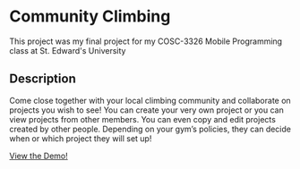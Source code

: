 # Community Climbing
This project was my final project for my COSC-3326 Mobile Programming class at St. Edward's University

## Description
Come close together with your local climbing community and collaborate on projects you wish to
see! You can create your very own project or you can view projects from other members. You
can even copy and edit projects created by other people. Depending on your gym’s policies,
they can decide when or which project they will set up!

[View the Demo!](https://youtube.com/shorts/ARQ2LjX947Q?feature=share)
